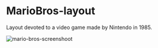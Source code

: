 # MarioBros-layout

Layout devoted to a video game made by Nintendo in 1985. 

![mario-bros-screenshoot](https://user-images.githubusercontent.com/37555980/45823792-c8172b00-bcee-11e8-93b1-e88af18b3680.jpg)
